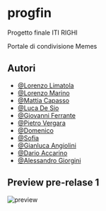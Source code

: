 # progfin
Progetto finale ITI RIGHI

Portale di condivisione Memes
## Autori

- [@Lorenzo Limatola](https://www.github.com/ikt0)
- [@Lorenzo Marino](https://www.github.com/)
- [@Mattia Capasso](https://github.com/MattiaCapassoITS)
- [@Luca De Sio](https://www.github.com/)
- [@Giovanni Ferrante](https://www.github.com/)
- [@Pietro Vergara](https://www.github.com/)
- [@Domenico](https://www.github.com/)
- [@Sofia](https://www.github.com/)
- [@Gianluca Angiolini](https://www.github.com/)
- [@Dario Accarino](https://www.github.com/)
- [@Alessandro Giorgini](https://www.github.com/)
## Preview pre-relase 1

![preview](https://i.ibb.co/nDGfBjY/image.png)
